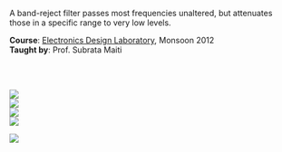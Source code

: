 A band-reject filter passes most frequencies unaltered, but attenuates those
in a specific range to very low levels.

**Course**: [Electronics Design Laboratory], Monsoon 2012<br>
**Taught by**: Prof. Subrata Maiti

[Electronics Design Laboratory]: https://github.com/nitrece/electronics-design-laboratory

<br>
<br>

![](Results/Circuit%201st%20Order.png)<br>
![](Results/Circuit%202nd%20Order.png)<br>
![](Results/AC%20Analysis%201st%20Order.png)<br>
![](Results/AC%20Analysis%202nd%20Order.png)<br>

![](https://ga-beacon.deno.dev/G-G1E8HNDZYY:v51jklKGTLmC3LAZ4rJbIQ/github.com/moocf/band-reject-filter.multisim)
